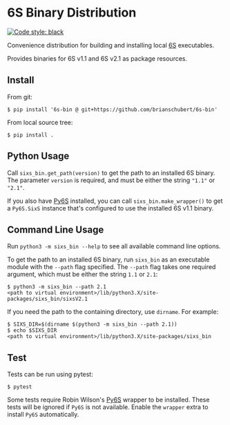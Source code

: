 # 6S Binary Distribution

[![Code style: black](https://img.shields.io/badge/code%20style-black-black.svg)](https://github.com/psf/black)


Convenience distribution for building and installing local [6S](https://salsa.umd.edu/6spage.html) executables.

Provides binaries for 6S v1.1 and 6S v2.1 as package resources.

## Install

From git:
```
$ pip install '6s-bin @ git+https://github.com/brianschubert/6s-bin'
```

From local source tree:
```shell
$ pip install .
```

## Python Usage

Call `sixs_bin.get_path(version)` to get the path to an installed 6S binary. The parameter `version` is required, and must be either the string `"1.1"` or `"2.1"`.

If you also have [Py6S][Py6S] installed, you can call `sixs_bin.make_wrapper()` to get a `Py6S.SixS` instance that's configured to use the installed 6S v1.1 binary.

## Command Line Usage

Run `python3 -m sixs_bin --help` to see all available command line options.

To get the path to an installed 6S binary, run `sixs_bin` as an executable module with the `--path` flag specified. The `--path` flag takes one required argument, which must be either the string `1.1` or `2.1`:
```shell
$ python3 -m sixs_bin --path 2.1
<path to virtual environment>/lib/python3.X/site-packages/sixs_bin/sixsV2.1
```

If you need the path to the containing directory, use `dirname`. For example:
```shell
$ SIXS_DIR=$(dirname $(python3 -m sixs_bin --path 2.1))
$ echo $SIXS_DIR
<path to virtual environment>/lib/python3.X/site-packages/sixs_bin
```

## Test

Tests can be run using pytest:
```shell
$ pytest
```

Some tests require Robin Wilson's [Py6S][Py6S] wrapper to be installed. These tests will be ignored if `Py6S` is not available. Enable the `wrapper` extra to install `Py6S` automatically.

[Py6S]: https://www.py6s.rtwilson.com/
